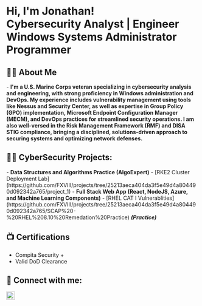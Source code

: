 <h1>Hi, I'm Jonathan! <br/>Cybersecurity Analyst | Engineer</a> <br />
</a>Windows Systems Administrator<br />
</a>Programmer<br />

<h2>👨‍💻 About Me</h2>
- <b>I'm a U.S. Marine Corps veteran specializing in cybersecurity analysis and engineering, with strong proficiency in Windows administration and DevOps. My experience includes vulnerability management using tools like Nessus and Security Center, as well as expertise in Group Policy (GPO) implementation, Microsoft Endpoint Configuration Manager (MECM), and DevOps practices for streamlined security operations. I am also well-versed in the Risk Management Framework (RMF) and DISA STIG compliance, bringing a disciplined, solutions-driven approach to securing systems and optimizing network defenses. </b>
  

<h2>👨‍💻 CyberSecurity Projects:</h2>
- <b>Data Structures and Algorithms Practice (AlgoExpert)</b>
  - [RKE2 Cluster Deployment Lab](https://github.com/FXVIII/projects/tree/25213aeca404da3f5e49d4a804490d092342a765/project_1)
- <b>Full Stack Web App (React, NodeJS, Azure, and Machine Learning Components)</b>
  - [RHEL CAT I Vulnerablities](https://github.com/FXVIII/projects/tree/25213aeca404da3f5e49d4a804490d092342a765/SCAP%20-%20RHEL%208.10%20Remedation%20Practice) <b><i>(Practice)</b></i>


<h2>📺 Certifications</h2>

- Compita Security +
- Valid DoD Clearance

<h2> 🤳 Connect with me:</h2>

[<img align="left" alt="JoshMadakor | LinkedIn" width="22px" src="https://cdn.jsdelivr.net/npm/simple-icons@v3/icons/linkedin.svg" />][linkedin]


[linkedin]: https://www.linkedin.com/in/jonathan-kat-a04940190/


